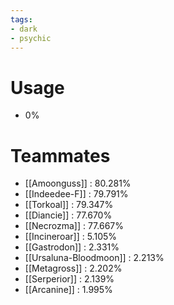 ```yaml
---
tags:
- dark
- psychic
---
```

# Usage
- 0%
# Teammates
- [[Amoonguss]] : 80.281%
- [[Indeedee-F]] : 79.791%
- [[Torkoal]] : 79.347%
- [[Diancie]] : 77.670%
- [[Necrozma]] : 77.667%
- [[Incineroar]] : 5.105%
- [[Gastrodon]] : 2.331%
- [[Ursaluna-Bloodmoon]] : 2.213%
- [[Metagross]] : 2.202%
- [[Serperior]] : 2.139%
- [[Arcanine]] : 1.995%